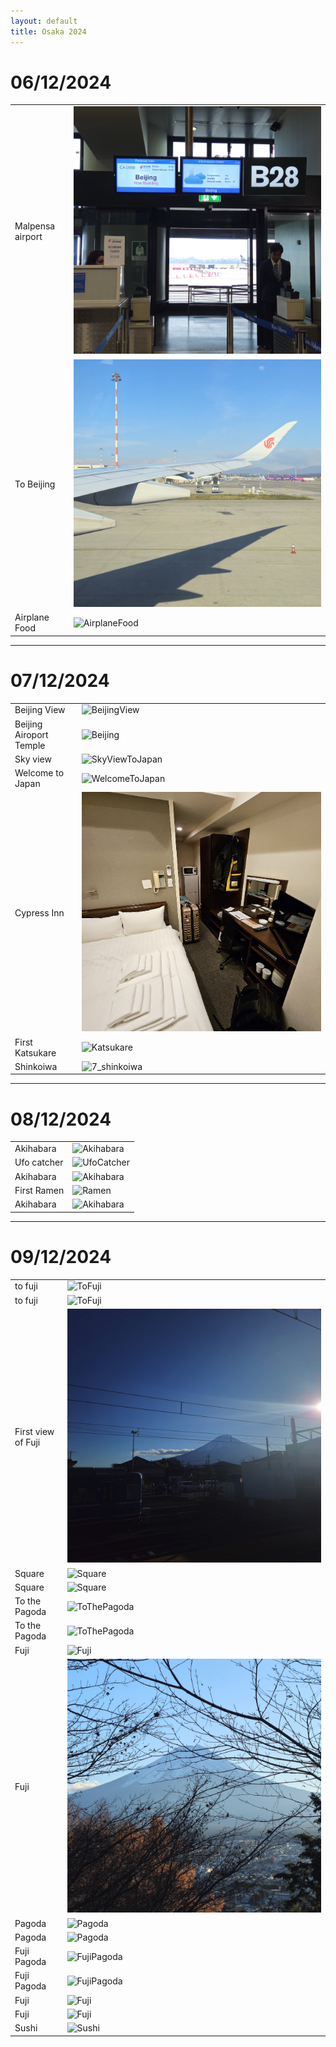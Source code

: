 ```yaml
---
layout: default
title: Osaka 2024
---
```


# 06/12/2024

|                  |                                                                        |
|------------------|------------------------------------------------------------------------|
| Malpensa airport | ![Gate](../../../assets/utils/trip/06_12_24/gate.jpg)                  |
| To Beijing       | ![AirplaneToBeijing](../../../assets/utils/trip/06_12_24/airplane.jpg) |
| Airplane Food    | ![AirplaneFood](../../../assets/utils/trip/06_12_24/airplane_food.jpg) |

---

# 07/12/2024

|                         |                                                                                 |
|-------------------------|---------------------------------------------------------------------------------|
| Beijing View            | ![BeijingView](../../../assets/utils/trip/07_12_24/1_beijing_view.jpg)          |
| Beijing Airoport Temple | ![Beijing](../../../assets/utils/trip/07_12_24/2_beijing_airport_temple.jpg)    |
| Sky view                | ![SkyViewToJapan](../../../assets/utils/trip/07_12_24/3_sky_view_to_japan.jpg)  |
| Welcome to Japan        | ![WelcomeToJapan](../../../assets/utils/trip/07_12_24/4_welcome_to_japan.jpg)   |
| Cypress Inn             | ![HotelCypressInn](../../../assets/utils/trip/07_12_24/5_hotel_cypress_inn.jpg) |
| First Katsukare         | ![Katsukare](../../../assets/utils/trip/07_12_24/6_first_katsukare.jpg)         |
| Shinkoiwa               | ![7_shinkoiwa](../../../assets/utils/trip/07_12_24/7_shinkoiwa.jpg)             |

---

# 08/12/2024

|             |                                                                            |
|-------------|----------------------------------------------------------------------------|
| Akihabara   | ![Akihabara](../../../assets/utils/trip/08_12_24/1_akihabara_1.jpg)        |
| Ufo catcher | ![UfoCatcher](../../../assets/utils/trip/08_12_24/2_first_ufo_catcher.jpg) |
| Akihabara   | ![Akihabara](../../../assets/utils/trip/08_12_24/3_akihabara_2.jpg)        |
| First Ramen | ![Ramen](../../../assets/utils/trip/08_12_24/4_first_ramen.jpg)            |
| Akihabara   | ![Akihabara](../../../assets/utils/trip/08_12_24/5_akihabara_3.jpg)        |

---

# 09/12/2024

|                    |                                                                               |
|--------------------|-------------------------------------------------------------------------------|
| to fuji            | ![ToFuji](../../../assets/utils/trip/09_12_24/1_to_fuji_1.jpg)                |
| to fuji            | ![ToFuji](../../../assets/utils/trip/09_12_24/2_to_fuji_2.jpg)                |
| First view of Fuji | ![FirstViewOfFuji](../../../assets/utils/trip/09_12_24/3_first_view_fuji.jpg) |
| Square             | ![Square](../../../assets/utils/trip/09_12_24/4_square_1.jpg)                 |
| Square             | ![Square](../../../assets/utils/trip/09_12_24/5_square_2.jpg)                 |
| To the Pagoda      | ![ToThePagoda](../../../assets/utils/trip/09_12_24/6_to_pagoda_1.jpg)         |
| To the Pagoda      | ![ToThePagoda](../../../assets/utils/trip/09_12_24/7_to_pagoda_2.jpg)         |
| Fuji               | ![Fuji](../../../assets/utils/trip/09_12_24/8_fuji_1.jpg)                     |
| Fuji               | ![Fuji](../../../assets/utils/trip/09_12_24/9_fuji_2.jpg)                     |
| Pagoda             | ![Pagoda](../../../assets/utils/trip/09_12_24/10_pagoda_1.jpg)                |
| Pagoda             | ![Pagoda](../../../assets/utils/trip/09_12_24/11_pagoda_2.jpg)                |
| Fuji Pagoda        | ![FujiPagoda](../../../assets/utils/trip/09_12_24/12_fuji_pagoda.jpg)         |
| Fuji Pagoda        | ![FujiPagoda](../../../assets/utils/trip/09_12_24/13_fuji_pagoda_2.jpg)       |
| Fuji               | ![Fuji](../../../assets/utils/trip/09_12_24/14_fuji_3.jpg)                    |
| Fuji               | ![Fuji](../../../assets/utils/trip/09_12_24/15_fuji_night.jpg)                |
| Sushi              | ![Sushi](../../../assets/utils/trip/09_12_24/16_sushi_sushiro.jpg)            |